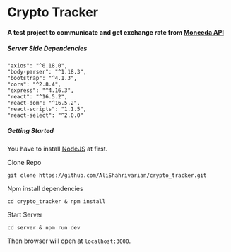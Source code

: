 # Crypto Tracker

#### A test project to communicate and get exchange rate from [Moneeda API](https://moneeda.github.io/docs/)

##### Server Side Dependencies

````
"axios": "^0.18.0",
"body-parser": "^1.18.3",
"bootstrap": "^4.1.3",
"cors": "^2.8.4",
"express": "^4.16.3",
"react": "^16.5.2",
"react-dom": "^16.5.2",
"react-scripts": "1.1.5",
"react-select": "^2.0.0"
````

##### Getting Started
You have to install [NodeJS](https://nodejs.org/en/download/package-manager/) at first.


Clone Repo

````
git clone https://github.com/AliShahrivarian/crypto_tracker.git
````

Npm install dependencies

````
cd crypto_tracker & npm install
````

Start Server

````
cd server & npm run dev
````

Then browser will open at `localhost:3000`.
